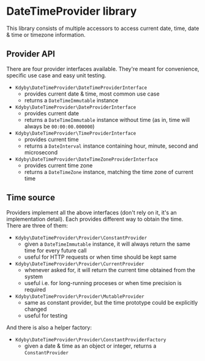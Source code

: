 # DateTimeProvider library

This library consists of multiple accessors to access current date, time, date & time or timezone information.

## Provider API

There are four provider interfaces available.
They're meant for convenience, specific use case and easy unit testing.

* `Kdyby\DateTimeProvider\DateTimeProviderInterface`
  * provides current date & time, most common use case
  * returns a `DateTimeImmutable` instance
* `Kdyby\DateTimeProvider\DateProviderInterface`
  * provides current date
  * returns a `DateTimeImmutable` instance without time (as in, time will always be `00:00:00.000000`)
* `Kdyby\DateTimeProvider\TimeProviderInterface`
  * provides current time
  * returns a `DateInterval` instance containing hour, minute, second and microsecond
* `Kdyby\DateTimeProvider\DateTimeZoneProviderInterface`
  * provides current time zone
  * returns a `DateTimeZone` instance, matching the time zone of current time

## Time source

Providers implement all the above interfaces (don't rely on it, it's an implementation detail).
Each provides different way to obtain the time. There are three of them:

* `Kdyby\DateTimeProvider\Provider\ConstantProvider`
  * given a `DateTimeImmutable` instance, it will always return the same time for every future call
  * useful for HTTP requests or when time should be kept same
* `Kdyby\DateTimeProvider\Provider\CurrentProvider`
  * whenever asked for, it will return the current time obtained from the system
  * useful i.e. for long-running proceses or when time precision is required
* `Kdyby\DateTimeProvider\Provider\MutableProvider`
  * same as constant provider, but the time prototype could be explicitly changed
  * useful for testing

And there is also a helper factory:
* `Kdyby\DateTimeProvider\Provider\ConstantProviderFactory`
  * given a date & time as an object or integer, returns a `ConstantProvider`
